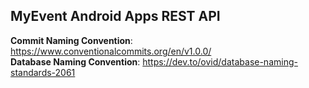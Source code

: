 ## MyEvent Android Apps REST API
**Commit Naming Convention**: https://www.conventionalcommits.org/en/v1.0.0/ <br>
**Database Naming Convention**: https://dev.to/ovid/database-naming-standards-2061

